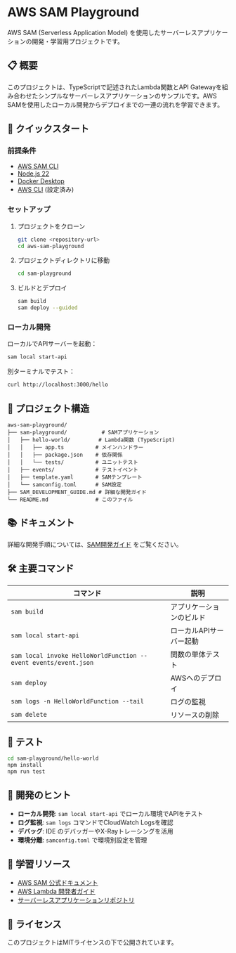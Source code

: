 # AWS SAM Playground

AWS SAM (Serverless Application Model) を使用したサーバーレスアプリケーションの開発・学習用プロジェクトです。

## 📋 概要

このプロジェクトは、TypeScriptで記述されたLambda関数とAPI Gatewayを組み合わせたシンプルなサーバーレスアプリケーションのサンプルです。AWS SAMを使用したローカル開発からデプロイまでの一連の流れを学習できます。

## 🚀 クイックスタート

### 前提条件

- [AWS SAM CLI](https://docs.aws.amazon.com/serverless-application-model/latest/developerguide/serverless-sam-cli-install.html)
- [Node.js 22](https://nodejs.org/en/)
- [Docker Desktop](https://www.docker.com/products/docker-desktop)
- [AWS CLI](https://aws.amazon.com/cli/) (設定済み)

### セットアップ

1. プロジェクトをクローン
   ```bash
   git clone <repository-url>
   cd aws-sam-playground
   ```

2. プロジェクトディレクトリに移動
   ```bash
   cd sam-playground
   ```

3. ビルドとデプロイ
   ```bash
   sam build
   sam deploy --guided
   ```

### ローカル開発

ローカルでAPIサーバーを起動：
```bash
sam local start-api
```

別ターミナルでテスト：
```bash
curl http://localhost:3000/hello
```

## 📁 プロジェクト構造

```
aws-sam-playground/
├── sam-playground/           # SAMアプリケーション
│   ├── hello-world/         # Lambda関数 (TypeScript)
│   │   ├── app.ts          # メインハンドラー
│   │   ├── package.json    # 依存関係
│   │   └── tests/          # ユニットテスト
│   ├── events/             # テストイベント
│   ├── template.yaml       # SAMテンプレート
│   └── samconfig.toml      # SAM設定
├── SAM_DEVELOPMENT_GUIDE.md # 詳細な開発ガイド
└── README.md               # このファイル
```

## 📚 ドキュメント

詳細な開発手順については、[SAM開発ガイド](./SAM_DEVELOPMENT_GUIDE.md) をご覧ください。

## 🛠️ 主要コマンド

| コマンド | 説明 |
|---------|------|
| `sam build` | アプリケーションのビルド |
| `sam local start-api` | ローカルAPIサーバー起動 |
| `sam local invoke HelloWorldFunction --event events/event.json` | 関数の単体テスト |
| `sam deploy` | AWSへのデプロイ |
| `sam logs -n HelloWorldFunction --tail` | ログの監視 |
| `sam delete` | リソースの削除 |

## 🧪 テスト

```bash
cd sam-playground/hello-world
npm install
npm run test
```

## 🔧 開発のヒント

- **ローカル開発**: `sam local start-api` でローカル環境でAPIをテスト
- **ログ監視**: `sam logs` コマンドでCloudWatch Logsを確認
- **デバッグ**: IDE のデバッガーやX-Rayトレーシングを活用
- **環境分離**: `samconfig.toml` で環境別設定を管理

## 📖 学習リソース

- [AWS SAM 公式ドキュメント](https://docs.aws.amazon.com/serverless-application-model/latest/developerguide/)
- [AWS Lambda 開発者ガイド](https://docs.aws.amazon.com/lambda/latest/dg/)
- [サーバーレスアプリケーションリポジトリ](https://aws.amazon.com/serverless/serverlessrepo/)

## 📄 ライセンス

このプロジェクトはMITライセンスの下で公開されています。
